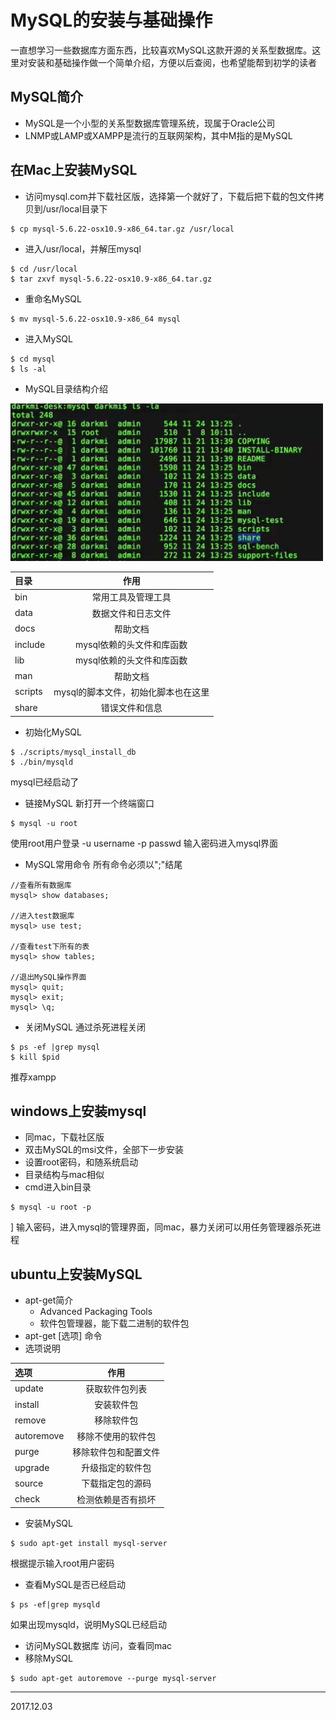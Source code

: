 # MySQL的安装与基础操作
一直想学习一些数据库方面东西，比较喜欢MySQL这款开源的关系型数据库。这里对安装和基础操作做一个简单介绍，方便以后查阅，也希望能帮到初学的读者

## MySQL简介
* MySQL是一个小型的关系型数据库管理系统，现属于Oracle公司
* LNMP或LAMP或XAMPP是流行的互联网架构，其中M指的是MySQL
## 在Mac上安装MySQL
* 访问mysql.com并下载社区版，选择第一个就好了，下载后把下载的包文件拷贝到/usr/local目录下
```
$ cp mysql-5.6.22-osx10.9-x86_64.tar.gz /usr/local
```
* 进入/usr/local，并解压mysql
```
$ cd /usr/local
$ tar zxvf mysql-5.6.22-osx10.9-x86_64.tar.gz
```

* 重命名MySQL
```
$ mv mysql-5.6.22-osx10.9-x86_64 mysql
```

* 进入MySQL
```
$ cd mysql
$ ls -al
```

* MySQL目录结构介绍

<img src = "./img/mysql.jpg" width = 500 />

|目录|作用|
|:-|:-:|
|bin|常用工具及管理工具|
|data|数据文件和日志文件|
|docs|帮助文档|
|include|mysql依赖的头文件和库函数|
|lib|mysql依赖的头文件和库函数|
|man|帮助文档|
|scripts|mysql的脚本文件，初始化脚本也在这里|
|share|错误文件和信息|

* 初始化MySQL

```
$ ./scripts/mysql_install_db
$ ./bin/mysqld
```


mysql已经启动了
* 链接MySQL
新打开一个终端窗口
```
$ mysql -u root
```

使用root用户登录 -u username -p passwd
输入密码进入mysql界面

* MySQL常用命令
所有命令必须以";"结尾

```
//查看所有数据库
mysql> show databases;

//进入test数据库
mysql> use test;

//查看test下所有的表
mysql> show tables;

//退出MySQL操作界面
mysql> quit;
mysql> exit;
mysql> \q;
```

* 关闭MySQL
通过杀死进程关闭
```
$ ps -ef |grep mysql
$ kill $pid
```

推荐xampp

## windows上安装mysql
* 同mac，下载社区版
* 双击MySQL的msi文件，全部下一步安装
* 设置root密码，和随系统启动
* 目录结构与mac相似
* cmd进入bin目录
```
$ mysql -u root -p
```
]
输入密码，进入mysql的管理界面，同mac，暴力关闭可以用任务管理器杀死进程

## ubuntu上安装MySQL
* apt-get简介
    - Advanced Packaging Tools
    - 软件包管理器，能下载二进制的软件包
* apt-get [选项] 命令
* 选项说明

|选项|作用|
|:-|:-:|
|update|获取软件包列表|
|install|安装软件包|
|remove|移除软件包|
|autoremove|移除不使用的软件包|
|purge|移除软件包和配置文件|
|upgrade|升级指定的软件包|
|source|下载指定包的源码|
|check|检测依赖是否有损坏|

* 安装MySQL
```
$ sudo apt-get install mysql-server
```

根据提示输入root用户密码

* 查看MySQL是否已经启动
```
$ ps -ef|grep mysqld
```

如果出现mysqld，说明MySQL已经启动
* 访问MySQL数据库
访问，查看同mac
* 移除MySQL
```
$ sudo apt-get autoremove --purge mysql-server
```









- - -
2017.12.03
